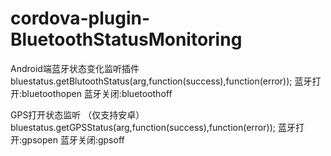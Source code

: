 # cordova-plugin-BluetoothStatusMonitoring
Android端蓝牙状态变化监听插件    
bluestatus.getBlutoothStatus(arg,function(success),function(error));
蓝牙打开:bluetoothopen
蓝牙关闭:bluetoothoff

 GPS打开状态监听 （仅支持安卓）
 bluestatus.getGPSStatus(arg,function(success),function(error));
 蓝牙打开:gpsopen
 蓝牙关闭:gpsoff
